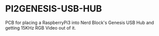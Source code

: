 # PI2GENESIS-USB-HUB
PCB for placing a RaspberryPi3 into Nerd Block's Genesis USB Hub and getting 15KHz RGB Video out of it.
